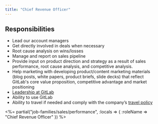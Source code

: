 ```yaml
---
title: "Chief Revenue Officer"
---
```


## Responsibilities

- Lead our account managers
- Get directly involved in deals when necessary
- Root cause analysis on wins/losses
- Manage and report on sales pipeline
- Provide input on product direction and strategy as a result of sales
  performance, root cause analysis, and competitive analysis.
- Help marketing with developing product/content marketing materials (blog
  posts, white papers, product briefs, slide decks) that reflect GitLab's core
  value proposition, competitive advantage and market positioning
- [Leadership at GitLab](https://about.gitlab.com/company/team/structure/#e-group)
- Ability to use GitLab
- Ability to travel if needed and comply with the company’s [travel policy](https://about.gitlab.com/handbook/travel/)

<%= partial("job-families/sales/performance", :locals => { :roleName => "Chief Revenue Officer" }) %>
